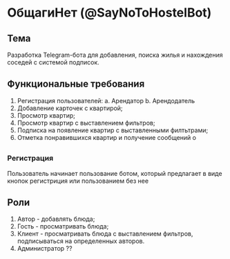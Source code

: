 # ОбщагиНет (@SayNoToHostelBot)

## Тема
Разработка Telegram-бота для добавления, поиска жилья и нахождения соседей с системой подписок.


## Функциональные требования
1) Регистрация пользователей:
  a. Арендатор
  b. Арендодатель
2) Добавление карточек с квартирой;
3) Просмотр квартир;
4) Просмотр квартир с выставлением фильтров;
5) Подписка на появление квартир с выставленными филтьтрами;
6) Отметка понравившихся квартир и получение сообщений о


## 
### Регистрация
Пользователь начинает пользование ботом, который предлагает в виде кнопок регистриция или пользованием без нее


## Роли
1) Автор - добавлять блюда;
2) Гость - просматривать блюда;
3) Клиент - просматривать блюда с выставлением фильтров, подписываться на определенных авторов.
4) Администратор ??
